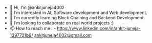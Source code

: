 - 👋 Hi, I’m @ankitjuneja4002
- 👀 I’m interested in AI, Software development and Web development.
- 🌱 I’m currently learning Block Chaining and Backend Development.
- 🤝 I’m looking to collaborate on real world projects :)
- 📫 How to reach me : -  https://www.linkedin.com/in/ankit-juneja-1397721b9/
                           ankitjuneja4002@gmail.com

<!---
ankitjuneja4002/ankitjuneja4002 is a ✨ special ✨ repository because its `README.md` (this file) appears on your GitHub profile.
You can click the Preview link to take a look at your changes.
--->
